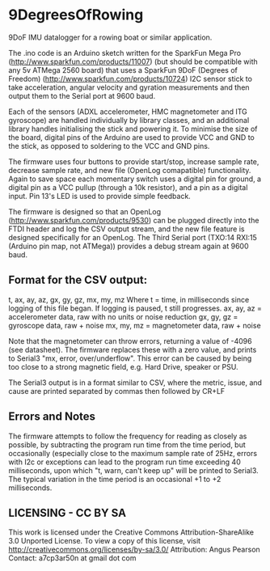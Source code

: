 9DegreesOfRowing
================

9DoF IMU datalogger for a rowing boat or similar application.


The .ino code is an Arduino sketch written for the SparkFun Mega Pro (http://www.sparkfun.com/products/11007) (but should be compatible with any 5v ATMega 2560 board) that uses a SparkFun 9DoF 
(Degrees of Freedom) (http://www.sparkfun.com/products/10724) I2C sensor stick to take acceleration, angular velocity and gyration measurements and then output them to the Serial port at 9600 baud.

Each of the sensors (ADXL accelerometer, HMC magnetometer and ITG gyroscope) are handled individually by library classes, and an additional library handles 
initialising the stick and powering it. To minimise the size of the board, digital pins of the Arduino are used to provide VCC and GND to the stick, as opposed
to soldering to the VCC and GND pins.

The firmware uses four buttons to provide start/stop, increase sample rate, decrease sample rate, and new file (OpenLog comapatible) functionality. Again to save
space each momentary switch uses a digital pin for ground, a digital pin as a VCC pullup (through a 10k resistor), and a pin as a digital input. Pin 13's LED is
used to provide simple feedback.

The firmware is designed so that an OpenLog (http://www.sparkfun.com/products/9530) can be plugged directly into the FTDI header and log the CSV output stream, and the new 
file feature is designed specifically for an OpenLog. The Third Serial port (TXO:14 RXI:15 (Arduino pin map, not ATMega)) provides a debug stream again at 9600 baud.



Format for the CSV output:
--------------------------

t, ax, ay, az, gx, gy, gz, mx, my, mz
Where
t = time, in milliseconds since logging of this file began. If logging is paused, t still progresses.
ax, ay, az = accelerometer data, raw with no units or noise reduction
gx, gy, gz = gyroscope data, raw + noise
mx, my, mz = magnetometer data, raw + noise

Note that the magnetometer can throw errors, returning a value of -4096 (see datasheet). The firmware replaces these with a zero value, and 
prints to Serial3 "mx, error, over/underflow". This error can be caused by being too close to a strong magnetic field, e.g. Hard Drive, speaker or PSU.

The Serial3 output is in a format similar to CSV, where the metric, issue, and cause are printed separated by commas then followed by CR+LF



Errors and Notes
----------------

The firmware attempts to follow the frequency for reading as closely as possible, by subtracting the program run time from the time period, but
occasionally (especially close to the maximum sample rate of 25Hz, errors with I2c or exceptions can lead to the program run time exceeding 40 
milliseconds, upon which "t, warn, can't keep up" will be printed to Serial3. The typical variation in the time period is an occasional +1 to +2 milliseconds.




LICENSING - CC BY SA
--------------------

This work is licensed under the Creative Commons Attribution-ShareAlike 3.0 Unported License. To view a copy of this license, visit http://creativecommons.org/licenses/by-sa/3.0/
Attribution: Angus Pearson
Contact: a7cp3ar50n at gmail dot com
